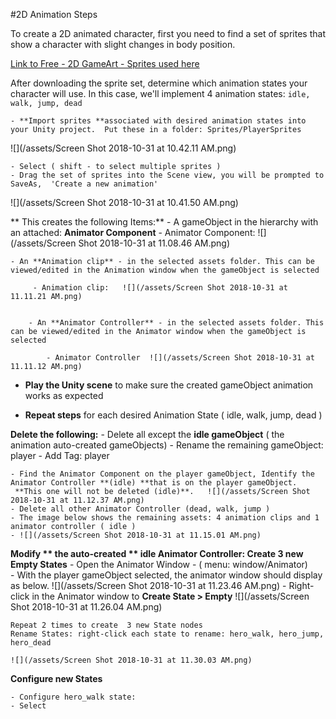 #2D Animation Steps

To create a 2D animated character, first you need to find a set of sprites that show a character with slight changes in body position. 

[Link to Free - 2D GameArt - Sprites used here](http://www.gameart2d.com/freebies.html)

After downloading the sprite set, determine which animation states your character will use.  In this case, we'll implement 4 animation states:  `idle, walk, jump, dead`

    - **Import sprites **associated with desired animation states into your Unity project.  Put these in a folder: Sprites/PlayerSprites

![](/assets/Screen Shot 2018-10-31 at 10.42.11 AM.png)

    - Select ( shift - to select multiple sprites ) 
    - Drag the set of sprites into the Scene view, you will be prompted to SaveAs,  'Create a new animation' 
    
 ![](/assets/Screen Shot 2018-10-31 at 10.41.50 AM.png)
    
  **  This creates the following Items:**
    - A gameObject in the hierarchy with an attached: **Animator Component**
        - Animator Component:  ![](/assets/Screen Shot 2018-10-31 at 11.08.46 AM.png)
    
    - An **Animation clip** - in the selected assets folder. This can be viewed/edited in the Animation window when the gameObject is selected
       
         - Animation clip:   ![](/assets/Screen Shot 2018-10-31 at 11.11.21 AM.png)


        - An **Animator Controller** - in the selected assets folder. This can be viewed/edited in the Animator window when the gameObject is selected
        
            - Animator Controller  ![](/assets/Screen Shot 2018-10-31 at 11.11.12 AM.png)

- **Play the Unity scene** to make sure the created gameObject animation works as expected

- **Repeat steps** for each desired Animation State ( idle, walk, jump, dead )

**Delete the following:**
    - Delete all except the **idle gameObject** ( the animation auto-created gameObjects)
    - Rename the remaining gameObject: player
    - Add Tag:  player
    
    - Find the Animator Component on the player gameObject, Identify the Animator Controller **(idle) **that is on the player gameObject.
     **This one will not be deleted (idle)**.   ![](/assets/Screen Shot 2018-10-31 at 11.12.37 AM.png)
    - Delete all other Animator Controller (dead, walk, jump )
    - The image below shows the remaining assets: 4 animation clips and 1 animator controller ( idle ) 
    - ![](/assets/Screen Shot 2018-10-31 at 11.15.01 AM.png)
    
**Modify ** the auto-created ** idle Animator Controller: Create 3 new Empty States**
    - Open the Animator Window - ( menu: window/Animator)  
    - With the player gameObject selected, the animator window should display as below.
    ![](/assets/Screen Shot 2018-10-31 at 11.23.46 AM.png)
    - Right-click in the Animator window to **Create State > Empty**
    ![](/assets/Screen Shot 2018-10-31 at 11.26.04 AM.png)
    
    Repeat 2 times to create  3 new State nodes
    Rename States: right-click each state to rename: hero_walk, hero_jump, hero_dead
    
    ![](/assets/Screen Shot 2018-10-31 at 11.30.03 AM.png)
    
**Configure new States**

    - Configure hero_walk state:
    - Select
    
    
